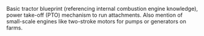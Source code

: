 Basic tractor blueprint (referencing internal combustion engine knowledge), power take-off (PTO) mechanism to run attachments. Also mention of small-scale engines like two-stroke motors for pumps or generators on farms.